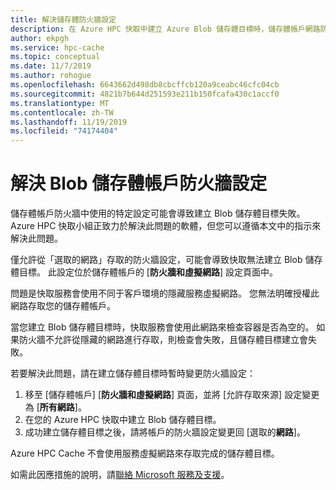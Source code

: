 ```yaml
---
title: 解決儲存體防火牆設定
description: 在 Azure HPC 快取中建立 Azure Blob 儲存體目標時，儲存體帳戶網路防火牆設定可能會造成失敗。 本文提供解決方法，直到軟體修正就緒為止。
author: ekpgh
ms.service: hpc-cache
ms.topic: conceptual
ms.date: 11/7/2019
ms.author: rohogue
ms.openlocfilehash: 6643662d498db8cbcffcb120a9ceabc46cfc04cb
ms.sourcegitcommit: 4821b7b644d251593e211b150fcafa430c1accf0
ms.translationtype: MT
ms.contentlocale: zh-TW
ms.lasthandoff: 11/19/2019
ms.locfileid: "74174404"
---
```

# <a name="work-around-blob-storage-account-firewall-settings"></a>解決 Blob 儲存體帳戶防火牆設定

儲存體帳戶防火牆中使用的特定設定可能會導致建立 Blob 儲存體目標失敗。 Azure HPC 快取小組正致力於解決此問題的軟體，但您可以遵循本文中的指示來解決此問題。

僅允許從「選取的網路」存取的防火牆設定，可能會導致快取無法建立 Blob 儲存體目標。 此設定位於儲存體帳戶的 [**防火牆和虛擬網路**] 設定頁面中。

問題是快取服務會使用不同于客戶環境的隱藏服務虛擬網路。 您無法明確授權此網路存取您的儲存體帳戶。

當您建立 Blob 儲存體目標時，快取服務會使用此網路來檢查容器是否為空的。 如果防火牆不允許從隱藏的網路進行存取，則檢查會失敗，且儲存體目標建立會失敗。

若要解決此問題，請在建立儲存體目標時暫時變更防火牆設定：

1. 移至 [儲存體帳戶] [**防火牆和虛擬網路**] 頁面，並將 [允許存取來源] 設定變更為 [**所有網路**]。
1. 在您的 Azure HPC 快取中建立 Blob 儲存體目標。
1. 成功建立儲存體目標之後，請將帳戶的防火牆設定變更回 [選取的**網路**]。

Azure HPC Cache 不會使用服務虛擬網路來存取完成的儲存體目標。

如需此因應措施的說明，請[聯絡 Microsoft 服務及支援](hpc-cache-support-ticket.md)。
